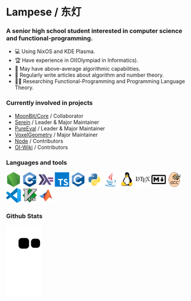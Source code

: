 # Lampese / 东灯
### A senior high school student interested in computer science and functional-programming.

- 💻 Using NixOS and KDE Plasma.
- 🏆 Have experience in OI(Olympiad in Informatics).
- 🦕 May have above-average algorithmic capabilities.
- 📝 Regularly write articles about algorithm and number theory.
- 🧑‍💻 Researching Functional-Programming and Programming Language Theory.

### Currently involved in projects

- [MoonBit/Core](https://github.com/moonbitlang/core) / Collaborator
- [Serein](https://github.com/SereinMC/Serein) / Leader & Major Maintainer
- [PureEval](https://github.com/PureEval/PureEval) / Leader & Major Maintainer
- [VoxelGeometry](https://github.com/CAIMEOX/VoxelGeometry) / Major Maintainer
- [Node](https://github.com/nodejs/node) / Contributors
- [OI-Wiki](https://github.com/OI-wiki/OI-wiki) / Contributors

### Languages and tools
<div>
  <img src="https://github.com/devicons/devicon/blob/master/icons/nodejs/nodejs-original.svg" title="Nodejs" alt="Nodejs" width="40" height="40"/>
  <img src="https://github.com/devicons/devicon/blob/master/icons/cplusplus/cplusplus-original.svg" title="Cpp" alt="Cpp" width="40" height="40"/>
  <img src="https://github.com/devicons/devicon/blob/master/icons/haskell/haskell-original.svg" title="Haskell" alt="Haskell" width="40" height="40"/>
  <img src="https://github.com/devicons/devicon/blob/master/icons/typescript/typescript-original.svg" title="Typescript" alt="Typescript" width="40" height="40"/>
  <img src="https://github.com/devicons/devicon/blob/master/icons/c/c-original.svg" title="C" alt="C" width="40" height="40"/>
  <img src="https://github.com/devicons/devicon/blob/master/icons/python/python-original.svg"  title="Python" alt="Python" width="40" height="40"/>
  <img src="https://github.com/devicons/devicon/blob/master/icons/java/java-original.svg" title="Java" alt="Java" width="40" height="40"/>
  <img src="https://github.com/devicons/devicon/blob/master/icons/linux/linux-original.svg" title="Linux" alt="Linux" width="40" height="40"/>
  <img src="https://github.com/devicons/devicon/blob/master/icons/latex/latex-original.svg" width="40" height="40"/>
  <img src="https://github.com/devicons/devicon/blob/master/icons/markdown/markdown-original.svg" width="40" height="40"/>
  <img src="https://github.com/devicons/devicon/blob/master/icons/gcc/gcc-original.svg" title="GCC" alt="GCC" width="40" height="40"/>
  <img src="https://github.com/devicons/devicon/blob/master/icons/vscode/vscode-original.svg" title="Vscode" alt="Vscode" width="40" height="40"/>
  <img src="https://github.com/devicons/devicon/blob/master/icons/vim/vim-original.svg" title="Vim" alt="Vim" width="40" height="40"/>
  <img src="https://github.com/devicons/devicon/blob/master/icons/matlab/matlab-original.svg" title="Matlab" alt="Matlab" width="40" height="40"/>
</div>

### Github Stats

![](https://raw.githubusercontent.com/Lampese/Lampese/output/github-contribution-grid-snake.svg)
